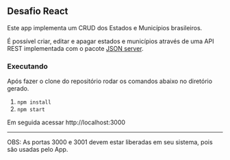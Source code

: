 ## Desafio React

Este app implementa um CRUD dos Estados e Municípios brasileiros.

É possível criar, editar e apagar estados e municípios através de uma API REST implementada com o pacote [JSON server](https://github.com/typicode/json-server). 

### Executando

Após fazer o clone do repositório rodar os comandos abaixo no diretório gerado.

1. `npm install`
2. `npm start`

Em seguida acessar http://localhost:3000

---

OBS: As portas 3000 e 3001 devem estar liberadas em seu sistema, pois são usadas pelo App.
